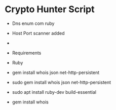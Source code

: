 # Crypto Hunter Script

- Dns enum com ruby
- Host Port scanner added

- 
- Requirements 
- Ruby
- gem install whois json net-http-persistent
- sudo gem install whois json net-http-persistent
- sudo apt install ruby-dev build-essential
- gem install whois
